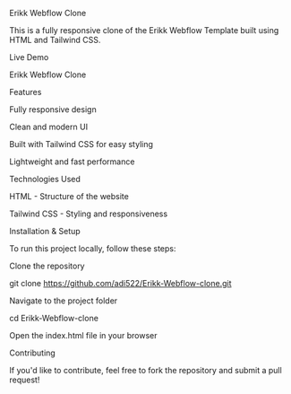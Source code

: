 Erikk Webflow Clone

This is a fully responsive clone of the Erikk Webflow Template built using HTML and Tailwind CSS.

Live Demo

Erikk Webflow Clone

Features

Fully responsive design

Clean and modern UI

Built with Tailwind CSS for easy styling

Lightweight and fast performance

Technologies Used

HTML - Structure of the website

Tailwind CSS - Styling and responsiveness

Installation & Setup

To run this project locally, follow these steps:

Clone the repository

git clone https://github.com/adi522/Erikk-Webflow-clone.git

Navigate to the project folder

cd Erikk-Webflow-clone

Open the index.html file in your browser


Contributing

If you'd like to contribute, feel free to fork the repository and submit a pull request!

